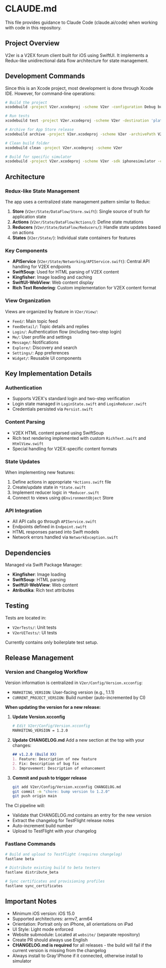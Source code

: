 # CLAUDE.md

This file provides guidance to Claude Code (claude.ai/code) when working with code in this repository.

## Project Overview

V2er is a V2EX forum client built for iOS using SwiftUI. It implements a Redux-like unidirectional data flow architecture for state management.

## Development Commands

Since this is an Xcode project, most development is done through Xcode IDE. However, for command-line operations:

```bash
# Build the project
xcodebuild -project V2er.xcodeproj -scheme V2er -configuration Debug build

# Run tests
xcodebuild test -project V2er.xcodeproj -scheme V2er -destination 'platform=iOS Simulator,name=iPhone 14'

# Archive for App Store release
xcodebuild archive -project V2er.xcodeproj -scheme V2er -archivePath V2er.xcarchive

# Clean build folder
xcodebuild clean -project V2er.xcodeproj -scheme V2er

# Build for specific simulator
xcodebuild -project V2er.xcodeproj -scheme V2er -sdk iphonesimulator -configuration Debug
```

## Architecture

### Redux-like State Management

The app uses a centralized state management pattern similar to Redux:

1. **Store** (`V2er/State/DataFlow/Store.swift`): Single source of truth for application state
2. **Actions** (`V2er/State/DataFlow/Actions/`): Define state mutations
3. **Reducers** (`V2er/State/DataFlow/Reducers/`): Handle state updates based on actions
4. **States** (`V2er/State/`): Individual state containers for features

### Key Components

- **APIService** (`V2er/State/Networking/APIService.swift`): Central API handling for V2EX endpoints
- **SwiftSoup**: Used for HTML parsing of V2EX content
- **Kingfisher**: Image loading and caching
- **SwiftUI-WebView**: Web content display
- **Rich Text Rendering**: Custom implementation for V2EX content format

### View Organization

Views are organized by feature in `V2er/View/`:
- `Feed/`: Main topic feed
- `FeedDetail/`: Topic details and replies
- `Login/`: Authentication flow (including two-step login)
- `Me/`: User profile and settings
- `Message/`: Notifications
- `Explore/`: Discovery and search
- `Settings/`: App preferences
- `Widget/`: Reusable UI components

## Key Implementation Details

### Authentication
- Supports V2EX's standard login and two-step verification
- Login state managed in `LoginState.swift` and `LoginReducer.swift`
- Credentials persisted via `Persist.swift`

### Content Parsing
- V2EX HTML content parsed using SwiftSoup
- Rich text rendering implemented with custom `RichText.swift` and `HtmlView.swift`
- Special handling for V2EX-specific content formats

### State Updates
When implementing new features:
1. Define actions in appropriate `*Actions.swift` file
2. Create/update state in `*State.swift`
3. Implement reducer logic in `*Reducer.swift`
4. Connect to views using `@EnvironmentObject` Store

### API Integration
- All API calls go through `APIService.swift`
- Endpoints defined in `Endpoint.swift`
- HTML responses parsed into Swift models
- Network errors handled via `NetworkException.swift`

## Dependencies

Managed via Swift Package Manager:
- **Kingfisher**: Image loading
- **SwiftSoup**: HTML parsing
- **SwiftUI-WebView**: Web content
- **Atributika**: Rich text attributes

## Testing

Tests are located in:
- `V2erTests/`: Unit tests
- `V2erUITests/`: UI tests

Currently contains only boilerplate test setup.

## Release Management

### Version and Changelog Workflow

Version information is centralized in `V2er/Config/Version.xcconfig`:
- `MARKETING_VERSION`: User-facing version (e.g., 1.1.1)
- `CURRENT_PROJECT_VERSION`: Build number (auto-incremented by CI)

**When updating the version for a new release:**

1. **Update Version.xcconfig**
   ```bash
   # Edit V2er/Config/Version.xcconfig
   MARKETING_VERSION = 1.2.0
   ```

2. **Update CHANGELOG.md**
   Add a new section at the top with your changes:
   ```markdown
   ## v1.2.0 (Build XX)
   1. Feature: Description of new feature
   2. Fix: Description of bug fix
   3. Improvement: Description of enhancement
   ```

3. **Commit and push to trigger release**
   ```bash
   git add V2er/Config/Version.xcconfig CHANGELOG.md
   git commit -m "chore: bump version to 1.2.0"
   git push origin main
   ```

The CI pipeline will:
- Validate that CHANGELOG.md contains an entry for the new version
- Extract the changelog for TestFlight release notes
- Auto-increment build number
- Upload to TestFlight with your changelog

### Fastlane Commands

```bash
# Build and upload to TestFlight (requires changelog)
fastlane beta

# Distribute existing build to beta testers
fastlane distribute_beta

# Sync certificates and provisioning profiles
fastlane sync_certificates
```

## Important Notes

- Minimum iOS version: iOS 15.0
- Supported architectures: armv7, arm64
- Orientation: Portrait only on iPhone, all orientations on iPad
- UI Style: Light mode enforced
- Website submodule: Located at `website/` (separate repository)
- Create PR should always use English
- **CHANGELOG.md is required** for all releases - the build will fail if the current version is missing from the changelog
- Always install to Gray'iPhone if it connected, otherwise install to simulator